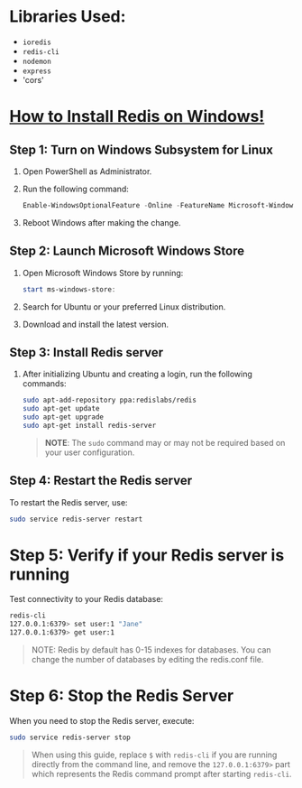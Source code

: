 # Libraries Used:
- `ioredis`
- `redis-cli`
- `nodemon`
- `express`
- 'cors'

# [How to Install Redis on Windows!](https://developer.redis.com/create/windows/)
## Step 1: Turn on Windows Subsystem for Linux

1. Open PowerShell as Administrator.
2. Run the following command:

    ```powershell
    Enable-WindowsOptionalFeature -Online -FeatureName Microsoft-Windows-Subsystem-Linux
    ```

3. Reboot Windows after making the change.

## Step 2: Launch Microsoft Windows Store

1. Open Microsoft Windows Store by running:

    ```powershell
    start ms-windows-store:
    ```

2. Search for Ubuntu or your preferred Linux distribution.
3. Download and install the latest version.

## Step 3: Install Redis server

1. After initializing Ubuntu and creating a login, run the following commands:

    ```bash
    sudo apt-add-repository ppa:redislabs/redis
    sudo apt-get update
    sudo apt-get upgrade
    sudo apt-get install redis-server
    ```

    > **NOTE**: The `sudo` command may or may not be required based on your user configuration.

## Step 4: Restart the Redis server

To restart the Redis server, use:

```bash
sudo service redis-server restart
```
# Step 5: Verify if your Redis server is running
Test connectivity to your Redis database:
```bash
redis-cli
127.0.0.1:6379> set user:1 "Jane"
127.0.0.1:6379> get user:1
```
> NOTE: Redis by default has 0-15 indexes for databases. You can change the number of databases by editing the redis.conf file.

# Step 6: Stop the Redis Server
When you need to stop the Redis server, execute:
```bash
sudo service redis-server stop
```

>  When using this guide, replace `$` with `redis-cli` if you are running directly from the command line, and remove the `127.0.0.1:6379>` part which represents the Redis command prompt after starting `redis-cli`.
